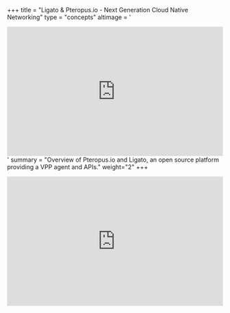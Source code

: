 +++
title = "Ligato & Pteropus.io - Next Generation Cloud Native Networking"
type = "concepts"
altimage = '<div style="position: relative; width: 100%; height: 0;padding-bottom: 60%;"><iframe src="https://www.youtube.com/embed/GbChlAhapLQ?rel=0/embed?start=false&loop=false&delayms=3000" frameborder="0" style="position: absolute; width: 100%; height: 100%; left: 0; top: 0;" allowfullscreen="true" mozallowfullscreen="true" webkitallowfullscreen="true" style="margin: 10px"></iframe></div>'
summary = "Overview of Pteropus.io and Ligato, an open source platform providing a VPP agent and APIs."
weight="2"
+++

<div style="position: relative; width: 100%; height: 0;padding-bottom: 60%;"><iframe src="https://www.youtube.com/embed/GbChlAhapLQ?rel=0/embed?start=false&loop=false&delayms=3000" frameborder="0" style="position: absolute; width: 100%; height: 100%; left: 0; top: 0;" allowfullscreen="true" mozallowfullscreen="true" webkitallowfullscreen="true" style="margin: 10px"></iframe></div>
